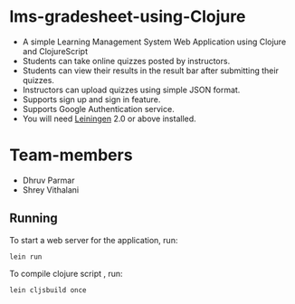 # lms-gradesheet-using-Clojure
- A simple Learning Management System Web Application using Clojure and ClojureScript 
- Students can take online quizzes posted by instructors.
- Students can view their results in the result bar after submitting their quizzes.
- Instructors can upload quizzes using simple JSON format.
- Supports sign up and sign in feature.
- Supports Google Authentication service.
- You will need [Leiningen][1] 2.0 or above installed.

# Team-members 
* Dhruv Parmar
* Shrey Vithalani

[1]: https://github.com/technomancy/leiningen

## Running

To start a web server for the application, run:

    lein run

To compile clojure script , run:
	
	lein cljsbuild once

